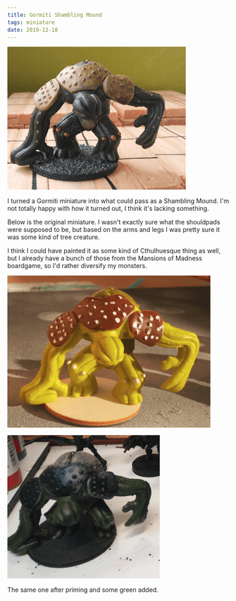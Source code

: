```yaml
---
title: Gormiti Shambling Mound
tags: miniature
date: 2019-12-18
---
```


![image-20200730014252887](image-20200730014252887.png)

I turned a Gormiti miniature into what could pass as a Shambling Mound. I'm not totally happy with how it turned out, I think it's lacking something.

Below is the original miniature. I wasn't exactly sure what the shouldpads were supposed to be, but based on the arms and legs I was pretty sure it was some kind of tree creature.

I think I could have painted it as some kind of Cthulhuesque thing as well, but I already have a bunch of those from the Mansions of Madness boardgame, so I'd rather diversify my monsters.

![image-20200722114656183](image-20200722114656183.png)

![image-20200722145545562](image-20200722145545562.png)

The same one after priming and some green added.